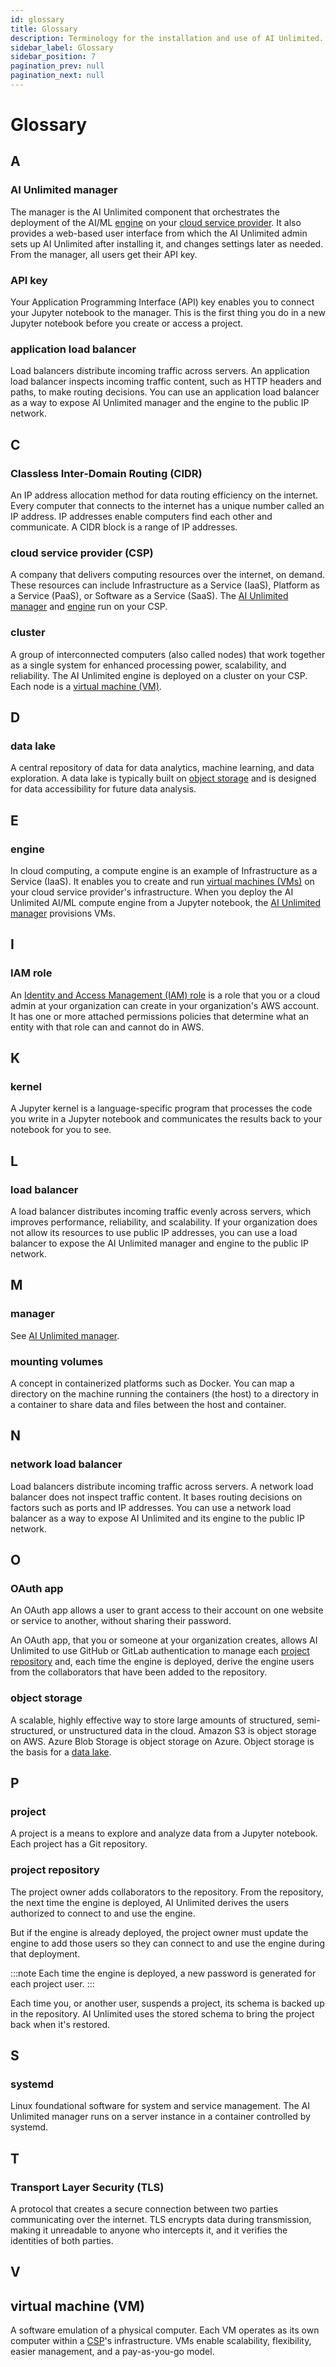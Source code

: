 ```yaml
---
id: glossary
title: Glossary
description: Terminology for the installation and use of AI Unlimited.
sidebar_label: Glossary
sidebar_position: 7
pagination_prev: null
pagination_next: null
---
```


# Glossary


## A

<a id="glo-aiu-manager"></a>
### AI Unlimited manager

The manager is the AI Unlimited component that orchestrates the deployment of the AI/ML [engine](#glo-engine) on your [cloud service provider](#glo-csp). It also provides a web-based user interface from which the AI Unlimited admin sets up AI Unlimited after installing it, and changes settings later as needed. From the manager, all users get their API key.

<a id="glo-api-key"></a>
### API key

Your Application Programming Interface (API) key enables you to connect your Jupyter notebook to the manager. This is the first thing you do in a new Jupyter notebook before you create or access a project.

<a id="glo-alb"></a>
### application load balancer

Load balancers distribute incoming traffic across servers. An application load balancer inspects incoming traffic content, such as HTTP headers and paths, to make routing decisions. You can use an application load balancer as a way to expose AI Unlimited manager and the engine to the public IP network.


## C

<a id="glo-cidr"></a>
### Classless Inter-Domain Routing (CIDR)

An IP address allocation method for data routing efficiency on the internet. Every computer that connects to the internet has a unique number called an IP address. IP addresses enable computers find each other and communicate. A CIDR block is a range of IP addresses.

<a id="glo-csp"></a>
### cloud service provider (CSP) 

A company that delivers computing resources over the internet, on demand. These resources can include Infrastructure as a Service (IaaS), Platform as a Service (PaaS), or Software as a Service (SaaS). The [AI Unlimited manager](#glo-manager) and [engine](#glo-engine) run on your CSP.

<a id="glo-cluster"></a>
### cluster

A group of interconnected computers (also called nodes) that work together as a single system for enhanced processing power, scalability, and reliability. The AI Unlimited engine is deployed on a cluster on your CSP. Each node is a [virtual machine (VM)](#glo-vm).


## D

<a id="glo-data-lake"></a>
### data lake

A central repository of data for data analytics, machine learning, and data exploration. A data lake is typically built on [object storage](#glo-object-storage) and is designed for data accessibility for future data analysis.  


## E

<a id="glo-engine"></a>
### engine

In cloud computing, a compute engine is an example of Infrastructure as a Service (IaaS). It enables you to create and run [virtual machines (VMs)](#glo-vm) on your cloud service provider's infrastructure. When you deploy the AI Unlimited AI/ML compute engine from a Jupyter notebook, the [AI Unlimited manager](#glo-manager) provisions VMs.


## I

<a id="glo-iam-role"></a>
### IAM role

An [Identity and Access Management (IAM) role](https://docs.aws.amazon.com/IAM/latest/UserGuide/id_roles.html) is a role that you or a cloud admin at your organization can create in your organization's AWS account. It has one or more attached permissions policies that determine what an entity with that role can and cannot do in AWS.

 
## K

<a id="glo-kernel"></a>
### kernel

A Jupyter kernel is a language-specific program that processes the code you write in a Jupyter notebook and communicates the results back to your notebook for you to see. 


## L

<a id="glo-load-balancer"></a>
### load balancer 

A load balancer distributes incoming traffic evenly across servers, which improves performance, reliability, and scalability. If your organization does not allow its resources to use public IP addresses, you can use a load balancer to expose the AI Unlimited manager and engine to the public IP network. 


## M

<a id="glo-manager"></a>
### manager 

See [AI Unlimited manager](#glo-aiu-manager).

<a id="glo-mounting-volumes"></a>
### mounting volumes 

A concept in containerized platforms such as Docker. You can map a directory on the machine running the containers (the host) to a directory in a container to share data and files between the host and container.


## N

<a id="glo-nlb"></a>
### network load balancer

Load balancers distribute incoming traffic across servers. A network load balancer does not inspect traffic content. It bases routing decisions on factors such as ports and IP addresses. You can use a network load balancer as a way to expose AI Unlimited and its engine to the public IP network.


## O

<a id="glo-oauth-app"></a>
### OAuth app

An OAuth app allows a user to grant access to their account on one website or service to another, without sharing their password. 

An OAuth app, that you or someone at your organization creates, allows AI Unlimited to use GitHub or GitLab authentication to manage each [project repository](#glo-project-repo) and, each time the engine is deployed, derive the engine users from the collaborators that have been added to the repository.


<a id="glo-object-storage"></a>
### object storage
A scalable, highly effective way to store large amounts of structured, semi-structured, or unstructured data in the cloud. Amazon S3 is object storage on AWS. Azure Blob Storage is object storage on Azure. Object storage is the basis for a [data lake](#glo-data-lake).


## P

<a id="glo-project"></a>
### project

A project is a means to explore and analyze data from a Jupyter notebook. Each project has a Git repository.

<a id="glo-project-repo"></a>
### project repository

The project owner adds collaborators to the repository. From the repository, the next time the engine is deployed, AI Unlimited derives the users authorized to connect to and use the engine. 

But if the engine is already deployed, the project owner must update the engine to add those users so they can connect to and use the engine during that deployment.

:::note
Each time the engine is deployed, a new password is generated for each project user.
:::

Each time you, or another user, suspends a project, its schema is backed up in the repository. AI Unlimited uses the stored schema to bring the project back when it's restored.


## S

<a id="glo-systemd"></a>
### systemd

Linux foundational software for system and service management. The AI Unlimited manager runs on a server instance in a container controlled by systemd.


## T

<a id="glo-tls"></a>
### Transport Layer Security (TLS) 

A protocol that creates a secure connection between two parties communicating over the internet. TLS encrypts data during transmission, making it unreadable to anyone who intercepts it, and it verifies the identities of both parties. 


## V

<a id="glo-vm"></a>
## virtual machine (VM)
A software emulation of a physical computer. Each VM operates as its own computer within a [CSP](#glo-csp)'s infrastructure. VMs enable scalability, flexibility, easier management, and a pay-as-you-go model.